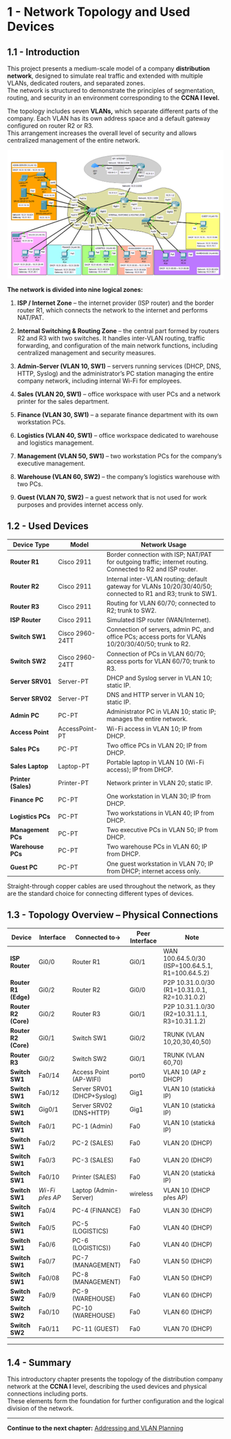 
# 1 - Network Topology and Used Devices

## 1.1 - Introduction

This project presents a medium-scale model of a company **distribution network**, designed to simulate real traffic and extended with multiple VLANs, dedicated routers, and separated zones.  
The network is structured to demonstrate the principles of segmentation, routing, and security in an environment corresponding to the **CCNA I level.**

The topology includes seven **VLANs,** which separate different parts of the company. Each VLAN has its own address space and a default gateway configured on router R2 or R3.  
This arrangement increases the overall level of security and allows centralized management of the entire network.

![Typology-map](../images/Pasted%20image%2020250924020629.png)

**The network is divided into nine logical zones:**

1. **ISP / Internet Zone** – the internet provider (ISP router) and the border router R1, which connects the network to the internet and performs NAT/PAT.
    
2. **Internal Switching & Routing Zone** – the central part formed by routers R2 and R3 with two switches. It handles inter-VLAN routing, traffic forwarding, and configuration of the main network functions, including centralized management and security measures.
    
3. **Admin-Server (VLAN 10, SW1)** – servers running services (DHCP, DNS, HTTP, Syslog) and the administrator’s PC station managing the entire company network, including internal Wi-Fi for employees.
    
4. **Sales (VLAN 20, SW1)** – office workspace with user PCs and a network printer for the sales department.
    
5. **Finance (VLAN 30, SW1)** – a separate finance department with its own workstation PCs.
    
6. **Logistics (VLAN 40, SW1)** – office workspace dedicated to warehouse and logistics management.
    
7. **Management (VLAN 50, SW1)** – two workstation PCs for the company’s executive management.
    
8. **Warehouse (VLAN 60, SW2)** – the company’s logistics warehouse with two PCs.
    
9. **Guest (VLAN 70, SW2)** – a guest network that is not used for work purposes and provides internet access only.
    
## 1.2 - Used Devices

| Device Type         | Model           | Network Usage                                                                                                |
| ------------------- | --------------- | ------------------------------------------------------------------------------------------------------------ |
| **Router R1**       | Cisco 2911      | Border connection with ISP; NAT/PAT for outgoing traffic; internet routing. Connected to R2 and ISP router.  |
| **Router R2**       | Cisco 2911      | Internal inter-VLAN routing; default gateway for VLANs 10/20/30/40/50; connected to R1 and R3; trunk to SW1. |
| **Router R3**       | Cisco 2911      | Routing for VLAN 60/70; connected to R2; trunk to SW2.                                                       |
| **ISP Router**      | Cisco 2911      | Simulated ISP router (WAN/Internet).                                                                         |
| **Switch SW1**      | Cisco 2960-24TT | Connection of servers, admin PC, and office PCs; access ports for VLANs 10/20/30/40/50; trunk to R2.         |
| **Switch SW2**      | Cisco 2960-24TT | Connection of PCs in VLAN 60/70; access ports for VLAN 60/70; trunk to R3.                                   |
| **Server SRV01**    | Server-PT       | DHCP and Syslog server in VLAN 10; static IP.                                                                |
| **Server SRV02**    | Server-PT       | DNS and HTTP server in VLAN 10; static IP.                                                                   |
| **Admin PC**        | PC-PT           | Administrator PC in VLAN 10; static IP; manages the entire network.                                          |
| **Access Point**    | AccessPoint-PT  | Wi-Fi access in VLAN 10; IP from DHCP.                                                                       |
| **Sales PCs**       | PC-PT           | Two office PCs in VLAN 20; IP from DHCP.                                                                     |
| **Sales Laptop**    | Laptop-PT       | Portable laptop in VLAN 10 (Wi-Fi access); IP from DHCP.                                                     |
| **Printer (Sales)** | Printer-PT      | Network printer in VLAN 20; static IP.                                                                       |
| **Finance PC**      | PC-PT           | One workstation in VLAN 30; IP from DHCP.                                                                    |
| **Logistics PCs**   | PC-PT           | Two workstations in VLAN 40; IP from DHCP.                                                                   |
| **Management PCs**  | PC-PT           | Two executive PCs in VLAN 50; IP from DHCP.                                                                  |
| **Warehouse PCs**   | PC-PT           | Two warehouse PCs in VLAN 60; IP from DHCP.                                                                  |
| **Guest PC**        | PC-PT           | One guest workstation in VLAN 70; IP from DHCP; internet access only.                                        |
Straight-through copper cables are used throughout the network, as they are the standard choice for connecting different types of devices.

## 1.3 - Topology Overview – Physical Connections

| Device               | Interface       | Connected to->             | Peer Interface | Note                                              |
| -------------------- | --------------- | -------------------------- | -------------- | ------------------------------------------------- |
| **ISP Router**       | Gi0/0           | Router R1                  | Gi0/1          | WAN 100.64.5.0/30 (ISP=100.64.5.1, R1=100.64.5.2) |
| **Router R1 (Edge)** | Gi0/2           | Router R2                  | Gi0/0          | P2P 10.31.0.0/30 (R1=10.31.0.1, R2=10.31.0.2)     |
| **Router R2 (Core)** | Gi0/2           | Router R3                  | Gi0/1          | P2P 10.31.1.0/30 (R2=10.31.1.1, R3=10.31.1.2)     |
| **Router R2 (Core)** | Gi0/1           | Switch SW1                 | Gi0/2          | TRUNK (VLAN 10,20,30,40,50)                       |
| **Router R3**        | Gi0/2           | Switch SW2                 | Gi0/1          | TRUNK (VLAN 60,70)                                |
| **Switch SW1**       | Fa0/14          | Access Point (AP-WIFI)     | port0          | VLAN 10 (AP z DHCP)                               |
| **Switch SW1**       | Fa0/12          | Server SRV01 (DHCP+Syslog) | Gig1           | VLAN 10 (statická IP)                             |
| **Switch SW1**       | Gig0/1          | Server SRV02 (DNS+HTTP)    | Gig1           | VLAN 10 (statická IP)                             |
| **Switch SW1**       | Fa0/1           | PC-1 (Admin)               | Fa0            | VLAN 10 (statická IP)                             |
| **Switch SW1**       | Fa0/2           | PC-2 (SALES)               | Fa0            | VLAN 20 (DHCP)                                    |
| **Switch SW1**       | Fa0/3           | PC-3 (SALES)               | Fa0            | VLAN 20 (DHCP)                                    |
| **Switch SW1**       | Fa0/10          | Printer (SALES)            | Fa0            | VLAN 20 (statická IP)                             |
| **Switch SW1**       | _Wi-Fi přes AP_ | Laptop (Admin-Server)      | wireless       | VLAN 10 (DHCP přes AP)                            |
| **Switch SW1**       | Fa0/4           | PC-4 (FINANCE)             | Fa0            | VLAN 30 (DHCP)                                    |
| **Switch SW1**       | Fa0/5           | PC-5 (LOGISTICS)           | Fa0            | VLAN 40 (DHCP)                                    |
| **Switch SW1**       | Fa0/6           | PC-6 (LOGISTICS))          | Fa0            | VLAN 40 (DHCP)                                    |
| **Switch SW1**       | Fa0/7           | PC-7 (MANAGEMENT)          | Fa0            | VLAN 50 (DHCP)                                    |
| **Switch SW1**       | Fa0/08          | PC-8 (MANAGEMENT)          | Fa0            | VLAN 50 (DHCP)                                    |
| **Switch SW2**       | Fa0/9           | PC-9 (WAREHOUSE)           | Fa0            | VLAN 60 (DHCP)                                    |
| **Switch SW2**       | Fa0/10          | PC-10 (WAREHOUSE)          | Fa0            | VLAN 60 (DHCP)                                    |
| **Switch SW2**       | Fa0/11          | PC-11 (GUEST)              | Fa0            | VLAN 70 (DHCP)                                    |


---

## 1.4 - Summary

This introductory chapter presents the topology of the distribution company network at the **CCNA I** level, describing the used devices and physical connections including ports.  
These elements form the foundation for further configuration and the logical division of the network.


---

**Continue to the next chapter:** [Addressing and VLAN Planning](02-addressing-and-vlan-planning.md)   
